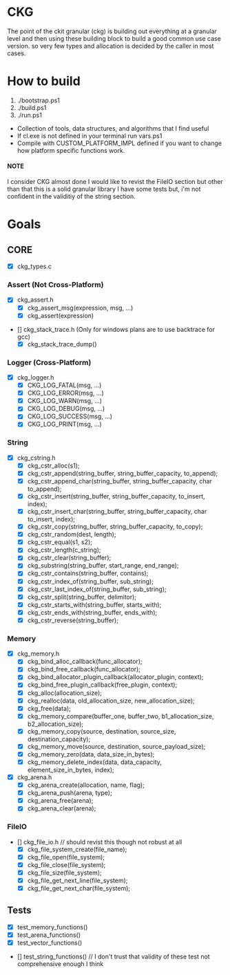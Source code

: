 # CKG
The point of the ckit granular (ckg) is building out everything at a granular level  and then using these building block to build a good common use case version. so very few types and allocation is decided by the caller in most cases.

# How to build
1. ./bootstrap.ps1
2. ./build.ps1
2. ./run.ps1

- Collection of tools, data structures, and algorithms that I find useful
- If cl.exe is not defined in your terminal run vars.ps1
- Compile with CUSTOM_PLATFORM_IMPL defined if you want to change how platform specific functions work.


#### NOTE 
I consider CKG almost done I would like to revist the FileIO section but other than that this is a solid granular library
I have some tests but, i'm not confident in the validitiy of the string section.

# Goals

## CORE
- [x] ckg_types.c

### Assert (Not Cross-Platform)
- [x] ckg_assert.h
	- [x] ckg_assert_msg(expression, msg, ...)
	- [x] ckg_assert(expression)

- [] ckg_stack_trace.h (Only for windows plans are to use backtrace for gcc)
	- [x] ckg_stack_trace_dump()

### Logger (Cross-Platform)
- [x] ckg_logger.h
	- [x] CKG_LOG_FATAL(msg, ...)
	- [x] CKG_LOG_ERROR(msg, ...)
	- [x] CKG_LOG_WARN(msg, ...)
	- [x] CKG_LOG_DEBUG(msg, ...)
	- [x] CKG_LOG_SUCCESS(msg, ...)
	- [x] CKG_LOG_PRINT(msg, ...)

### String
- [x] ckg_cstring.h
	- [x] ckg_cstr_alloc(s1);
	- [x] ckg_cstr_append(string_buffer, string_buffer_capacity, to_append);
	- [x] ckg_cstr_append_char(string_buffer, string_buffer_capacity, char to_append);
	- [x] ckg_cstr_insert(string_buffer, string_buffer_capacity, to_insert, index);
	- [x] ckg_cstr_insert_char(string_buffer, string_buffer_capacity, char to_insert, index);
	- [x] ckg_cstr_copy(string_buffer, string_buffer_capacity, to_copy);
	- [x] ckg_cstr_random(dest, length);
	- [x] ckg_cstr_equal(s1, s2);
	- [x] ckg_cstr_length(c_string);
	- [x] ckg_cstr_clear(string_buffer);
	- [x] ckg_substring(string_buffer, start_range, end_range);
	- [x] ckg_cstr_contains(string_buffer, contains);
	- [x] ckg_cstr_index_of(string_buffer, sub_string);
	- [x] ckg_cstr_last_index_of(string_buffer, sub_string);
	- [x] ckg_cstr_split(string_buffer, delimitor);
	- [x] ckg_cstr_starts_with(string_buffer, starts_with);
	- [x] ckg_cstr_ends_with(string_buffer, ends_with);
	- [x] ckg_cstr_reverse(string_buffer);

### Memory
- [x] ckg_memory.h
    - [x] ckg_bind_alloc_callback(func_allocator);
    - [x] ckg_bind_free_callback(func_allocator);
    - [x] ckg_bind_allocator_plugin_callback(allocator_plugin, context);
    - [x] ckg_bind_free_plugin_callback(free_plugin, context);
    - [x] ckg_alloc(allocation_size);
    - [x] ckg_realloc(data, old_allocation_size, new_allocation_size);
    - [x] ckg_free(data);
    - [x] ckg_memory_compare(buffer_one, buffer_two, b1_allocation_size, b2_allocation_size);
    - [x] ckg_memory_copy(source, destination, source_size, destination_capacity);
    - [x] ckg_memory_move(source, destination, source_payload_size);
    - [x] ckg_memory_zero(data, data_size_in_bytes);
    - [x] ckg_memory_delete_index(data, data_capacity, element_size_in_bytes, index);

- [x] ckg_arena.h
	- [x] ckg_arena_create(allocation, name, flag);
	- [x] ckg_arena_push(arena, type);	
	- [x] ckg_arena_free(arena);
	- [x] ckg_arena_clear(arena);

### FileIO
- [] ckg_file_io.h // should revist this though not robust at all
	- [x] ckg_file_system_create(file_name);
	- [x] ckg_file_open(file_system);
	- [x] ckg_file_close(file_system);
	- [x] ckg_file_size(file_system);
	- [x] ckg_file_get_next_line(file_system);
	- [x] ckg_file_get_next_char(file_system);

## Tests
- [x] test_memory_functions()
- [x] test_arena_functions()
- [x] test_vector_functions()
- [] test_string_functions() // I don't trust that validity of these test not comprehensive enough I think